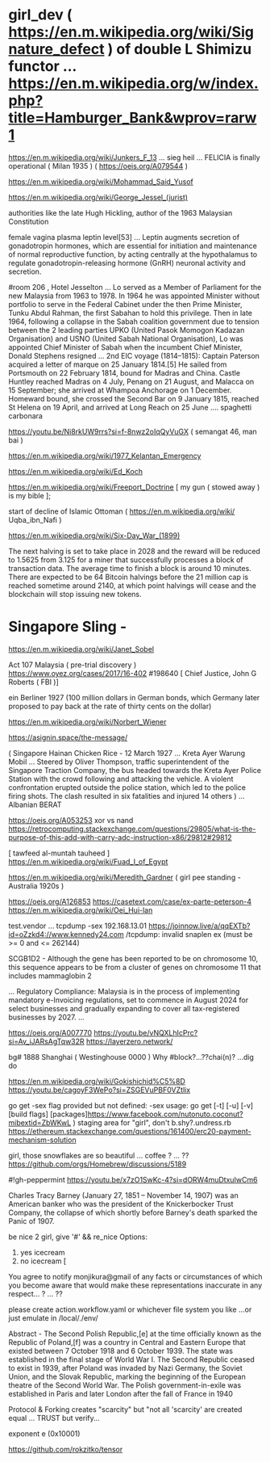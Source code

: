 # girl_dev ( https://en.m.wikipedia.org/wiki/Signature_defect ) of double L Shimizu functor ... https://en.m.wikipedia.org/w/index.php?title=Hamburger_Bank&wprov=rarw1
https://en.m.wikipedia.org/wiki/Junkers_F_13 ... sieg heil ... FELICIA is finally operational ( Milan 1935 )
( https://oeis.org/A079544 )

https://en.m.wikipedia.org/wiki/Mohammad_Said_Yusof

https://en.m.wikipedia.org/wiki/George_Jessel_(jurist)

authorities like the late Hugh Hickling, author of the 1963 Malaysian Constitution

female vagina plasma leptin level[53] ... Leptin augments secretion of gonadotropin hormones, which are essential for initiation and maintenance of normal reproductive function, by acting centrally at the hypothalamus to regulate gonadotropin-releasing hormone (GnRH) neuronal activity and secretion.

#room 206 , Hotel Jesselton
...
Lo served as a Member of Parliament for the new Malaysia from 1963 to 1978. In 1964 he was appointed Minister without portfolio to serve in the Federal Cabinet under the then Prime Minister, Tunku Abdul Rahman, the first Sabahan to hold this privilege. Then in late 1964, following a collapse in the Sabah coalition government due to tension between the 2 leading parties UPKO (United Pasok Momogon Kadazan Organisation) and USNO (United Sabah National Organisation), Lo was appointed Chief Minister of Sabah when the incumbent Chief Minister, Donald Stephens resigned
...
2nd EIC voyage (1814–1815): Captain Paterson acquired a letter of marque on 25 January 1814.[5] He sailed from Portsmouth on 22 February 1814, bound for Madras and China. Castle Huntley reached Madras on 4 July, Penang on 21 August, and Malacca on 15 September; she arrived at Whampoa Anchorage on 1 December. Homeward bound, she crossed the Second Bar on 9 January 1815, reached St Helena on 19 April, and arrived at Long Reach on 25 June .... spaghetti carbonara

https://youtu.be/Ni8rkUW9rrs?si=f-8nwz2oIqQyVuGX
( semangat 46, man bai )

https://en.m.wikipedia.org/wiki/1977_Kelantan_Emergency

https://en.m.wikipedia.org/wiki/Ed_Koch

https://en.m.wikipedia.org/wiki/Freeport_Doctrine
[ my gun ( stowed away ) is my bible ];

start of decline of Islamic Ottoman
( https://en.m.wikipedia.org/wiki/  Uqba_ibn_Nafi )

https://en.m.wikipedia.org/wiki/Six-Day_War_(1899)

The next halving is set to take place in 2028 and the reward will be reduced to 1.5625 from 3.125 for a miner that successfully processes a block of transaction data. The average time to finish a block is around 10 minutes. There are expected to be 64 Bitcoin halvings before the 21 million cap is reached sometime around 2140, at which point halvings will cease and the blockchain will stop issuing new tokens.

# Singapore Sling - 
https://en.m.wikipedia.org/wiki/Janet_Sobel

Act 107 Malaysia ( pre-trial discovery )
https://www.oyez.org/cases/2017/16-402
#198640
[ Chief Justice, John G Roberts ( FBI )]

ein Berliner 1927 
(100 million dollars in German bonds, which Germany later proposed to pay back at the rate of thirty cents on the dollar)
 
https://en.m.wikipedia.org/wiki/Norbert_Wiener

https://asignin.space/the-message/

( Singapore Hainan Chicken Rice - 
  12 March 1927 ... Kreta Ayer
  Warung Mobil ... 
  Steered by Oliver Thompson, traffic     superintendent of the Singapore Traction Company, the bus headed towards the Kreta Ayer Police Station with the crowd following and attacking the vehicle. A violent confrontation erupted outside the police station, which led to the police firing shots. The clash resulted in six fatalities and injured 14 others )
... Albanian BERAT
   
https://oeis.org/A053253
xor vs nand 
https://retrocomputing.stackexchange.com/questions/29805/what-is-the-purpose-of-this-add-with-carry-adc-instruction-x86/29812#29812

[ tawfeed al-muntah tauheed ]
https://en.m.wikipedia.org/wiki/Fuad_I_of_Egypt

https://en.m.wikipedia.org/wiki/Meredith_Gardner
( girl pee standing - Australia 1920s )

https://oeis.org/A126853
https://casetext.com/case/ex-parte-peterson-4
https://en.m.wikipedia.org/wiki/Oei_Hui-lan

test.vendor ... tcpdump -sex 192.168.13.01
https://joinnow.live/a/qqEXTb?id=oZzkd4://www.kennedy24.com
/tcpdump: invalid snaplen ex (must be >= 0 and <= 262144)

SCGB1D2 - Although the gene has been reported to be on chromosome 10, this sequence appears to be from a cluster of genes on chromosome 11 that includes mammaglobin 2

...
Regulatory Compliance: Malaysia is in the process of implementing mandatory e-Invoicing regulations, set to commence in August 2024 for select businesses and gradually expanding to cover all tax-registered businesses by 2027.
...

https://oeis.org/A007770
https://youtu.be/vNQXLhIcPrc?si=Av_iJARsAgTqw32R
https://layerzero.network/

bg# 1888 Shanghai ( Westinghouse 0000 )
Why #block?...??chai(n)?
...dig do 
 
https://en.m.wikipedia.org/wiki/Gokishichid%C5%8D
https://youtu.be/cagoyF3WePo?si=ZSGEVuPBF0VZtlix

go get -sex
flag provided but not defined: -sex
usage: go get [-t] [-u] [-v] [build flags] [packages]https://www.facebook.com/nutonuto.coconut?mibextid=ZbWKwL )
staging area for "girl", don't b.shy?.undress.rb
https://ethereum.stackexchange.com/questions/161400/erc20-payment-mechanism-solution

girl, those snowflakes are so beautiful ... coffee ? ... ??
https://github.com/orgs/Homebrew/discussions/5189

#!gh-peppermint
https://youtu.be/x7zO1SwKc-4?si=dORW4muDtxuIwCm6

Charles Tracy Barney (January 27, 1851 – November 14, 1907) was an American banker who was the president of the Knickerbocker Trust Company, the collapse of which shortly before Barney's death sparked the Panic of 1907.

be nice 2 girl, give '#' && re_nice
Options:
1) yes icecream
2) no icecream
[ 

You agree to notify monjikura@gmail of any facts or circumstances of which you become aware that would make these representations inaccurate in any respect... ? ... ??

please create action.workflow.yaml or whichever file system you like
...or just emulate in /local/./env/

Abstract - The Second Polish Republic,[e] at the time officially known as the Republic of Poland,[f] was a country in Central and Eastern Europe that existed between 7 October 1918 and 6 October 1939. The state was established in the final stage of World War I. The Second Republic ceased to exist in 1939, after Poland was invaded by Nazi Germany, the Soviet Union, and the Slovak Republic, marking the beginning of the European theatre of the Second World War. The Polish government-in-exile was established in Paris and later London after the fall of France in 1940

Protocol & Forking creates "scarcity" but "not all 'scarcity' are created equal ... TRUST but verify...

exponent e
 (0x10001)


https://github.com/rokzitko/tensor